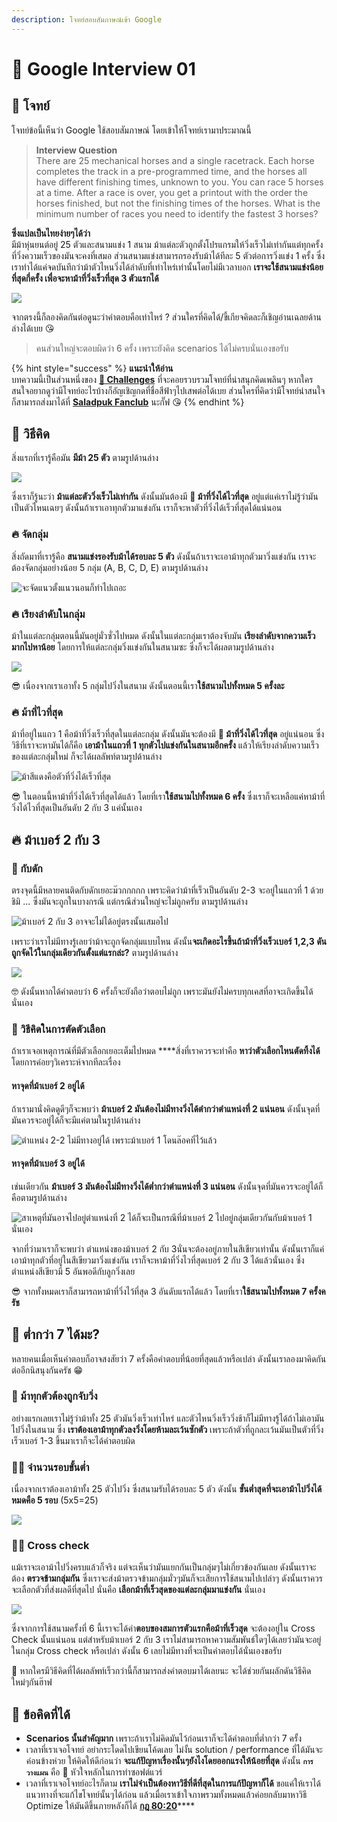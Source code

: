 ```yaml
---
description: โจทย์สอบสัมภาษณ์เข้า Google
---
```


# 🐴 Google Interview 01

## 🥳 โจทย์

โจทย์ข้อนี้เห็นว่า Google ใช้สอบสัมภาษณ์ โดยเข้าให้โจทย์เรามาประมาณนี้

> **Interview Question**  
> There are 25 mechanical horses and a single racetrack. Each horse completes the track in a pre-programmed time, and the horses all have different finishing times, unknown to you. You can race 5 horses at a time. After a race is over, you get a printout with the order the horses finished, but not the finishing times of the horses. What is the minimum number of races you need to identify the fastest 3 horses?

**ซึ่งแปลเป็นไทยง่ายๆได้ว่า**  
มีม้าหุ่นยนต์อยู่ 25 ตัวและสนามแข่ง 1 สนาม ม้าแต่ละตัวถูกตั้งโปรแกรมให้วิ่งเร็วไม่เท่ากันแต่ทุกครั้งที่วิ่งความเร็วของมันจะคงที่เสมอ ส่วนสนามแข่งสามารถรองรับม้าได้ทีละ 5 ตัวต่อการวิ่งแข่ง 1 ครั้ง ซึ่งเราทำได้แค่จดบันทึกว่าม้าตัวไหนวิ่งได้ลำดับที่เท่าไหร่เท่านั้นโดยไม่มีเวลาบอก **เราจะใช้สนามแข่งน้อยที่สุดกี่ครั้ง เพื่อจะหาม้าที่วิ่งเร็วที่สุด 3 ตัวแรกได้**

![](../../.gitbook/assets/google-interview.png)

จากตรงนี้ก็ลองคิดกันต่อดูนะว่าคำตอบคือเท่าไหร่ ? ส่วนใครที่คิดได้/ขี้เกียจคิดละก็เชิญอ่านเฉลยด้านล่างได้เบย 😘

> คนส่วนใหญ่จะตอบผิดว่า 6 ครั้ง เพราะยังคิด scenarios ได้ไม่ครบนั่นเองขอรับ

{% hint style="success" %}
**แนะนำให้อ่าน**  
บทความนี้เป็นส่วนหนึ่งของ [**🧠 Challenges**](https://www.saladpuk.com/puzzle/challenges) ที่จะคอยรวบรวมโจทย์ที่น่าสนุกคิดเพลินๆ หากใครสนใจอยากดูว่ามีโจทย์อะไรบ้างก็อัญเชิญกดที่ชื่อสีฟ้าๆไปเสพต่อได้เบย ส่วนใครที่คิดว่ามีโจทย์น่าสนใจก็สามารถส่งมาได้ที่ [**Saladpuk Fanclub**](https://www.facebook.com/mr.saladpuk) นะกั๊ฟ 😘
{% endhint %}

## 🤠 วิธีคิด

สิ่งแรกที่เรารู้คือมัน **มีม้า 25 ตัว** ตามรูปด้านล่าง

![](../../.gitbook/assets/image%20%281253%29.png)

ซึ่งเราก็รู้นะว่า **ม้าแต่ละตัววิ่งเร็วไม่เท่ากัน** ดังนั้นมันต้องมี **🐎 ม้าที่วิ่งได้ไวที่สุด** อยู่แต่แค่เราไม่รู้ว่ามันเป็นตัวไหนเฉยๆ ดังนั้นถ้าเราเอาทุกตัวมาแข่งกัน เราก็จะหาตัวที่วิ่งได้เร็วที่สุดได้แน่นอน

### 🔥 จัดกลุ่ม

สิ่งถัดมาที่เรารู้คือ **สนามแข่งรองรับม้าได้รอบละ 5 ตัว** ดังนั้นถ้าเราจะเอาม้าทุกตัวมาวิ่งแข่งกัน เราจะต้องจัดกลุ่มอย่างน้อย 5 กลุ่ม \(A, B, C, D, E\) ตามรูปด้านล่าง

![&#xE08;&#xE30;&#xE08;&#xE31;&#xE14;&#xE41;&#xE19;&#xE27;&#xE15;&#xE31;&#xE49;&#xE07;&#xE41;&#xE19;&#xE27;&#xE19;&#xE2D;&#xE19;&#xE01;&#xE47;&#xE17;&#xE33;&#xE44;&#xE1B;&#xE40;&#xE16;&#xE2D;&#xE30;](../../.gitbook/assets/image%20%281254%29.png)

### 🔥 เรียงลำดับในกลุ่ม

ม้าในแต่ละกลุ่มตอนนี้มันอยู่มั่วซั่วไปหมด ดังนั้นในแต่ละกลุ่มเราต้องจับมัน **เรียงลำดับจากความเร็วมากไปหาน้อย** โดยการให้แต่ละกลุ่มวิ่งแข่งกันในสนามซะ ซึ่งก็จะได้ผลตามรูปด้านล่าง

![](../../.gitbook/assets/image%20%281256%29.png)

😎 เนื่องจากเราเอาทั้ง 5 กลุ่มไปวิ่งในสนาม ดังนั้นตอนนี้เรา**ใช้สนามไปทั้งหมด 5 ครั้งละ**

### **🔥 ม้าที่ไวที่สุด**

ม้าที่อยู่ในแถว 1 คือม้าที่วิ่งเร็วที่สุดในแต่ละกลุ่ม ดังนั้นมันจะต้องมี **🐎 ม้าที่วิ่งได้ไวที่สุด** อยู่แน่นอน ซึ่งวิธีที่เราจะหามันได้ก็คือ **เอาม้าในแถวที่ 1 ทุกตัวไปแข่งกันในสนามอีกครั้ง** แล้วให้เรียงลำดับความเร็วของแต่ละกลุ่มใหม่ ก็จะได้ผลลัพท์ตามรูปด้านล่าง

![&#xE21;&#xE49;&#xE32;&#xE2A;&#xE35;&#xE41;&#xE14;&#xE07;&#xE04;&#xE37;&#xE2D;&#xE15;&#xE31;&#xE27;&#xE17;&#xE35;&#xE48;&#xE27;&#xE34;&#xE48;&#xE07;&#xE44;&#xE14;&#xE49;&#xE40;&#xE23;&#xE47;&#xE27;&#xE17;&#xE35;&#xE48;&#xE2A;&#xE38;&#xE14;](../../.gitbook/assets/image%20%281249%29.png)

😎 ในตอนนี้หาม้าที่วิ่งได้เร็วที่สุดได้แล้ว โดยที่เรา**ใช้สนามไปทั้งหมด 6 ครั้ง** ซึ่งเราก็จะเหลือแค่หาม้าที่วิ่งได้ไวที่สุดเป็นอันดับ 2 กับ 3 แค่นั้นเอง

## **🔥 ม้าเบอร์ 2 กับ 3**

### 👻 กับดัก

ตรงจุดนี้มีหลายคนติดกับดักเยอะม๊วกกกกก เพราะคิดว่าม้าที่เร็วเป็นอันดับ 2-3 จะอยู่ในแถวที่ 1 ด้วยชิมิ ... ซึ่งมันจะถูกในบางกรณี แต่กรณีส่วนใหญ่จะไม่ถูกครับ ตามรูปด้านล่าง

![&#xE21;&#xE49;&#xE32;&#xE40;&#xE1A;&#xE2D;&#xE23;&#xE4C; 2 &#xE01;&#xE31;&#xE1A; 3 &#xE2D;&#xE32;&#xE08;&#xE08;&#xE30;&#xE44;&#xE21;&#xE48;&#xE44;&#xE14;&#xE49;&#xE2D;&#xE22;&#xE39;&#xE48;&#xE15;&#xE23;&#xE07;&#xE19;&#xE31;&#xE49;&#xE19;&#xE40;&#xE2A;&#xE21;&#xE2D;&#xE44;&#xE1B;](../../.gitbook/assets/image%20%281251%29.png)

เพราะว่าเราไม่มีทางรู้เลยว่าม้าจะถูกจัดกลุ่มแบบไหน ดังนั้น**จะเกิดอะไรขึ้นถ้าม้าที่วิ่งเร็วเบอร์ 1,2,3 ดันถูกจัดไว้ในกลุ่มเดียวกันตั้งแต่แรกล่ะ?** ตามรูปด้านล่าง

![](../../.gitbook/assets/image%20%281255%29.png)

🤓 ดังนั้นหากได้คำตอบว่า 6 ครั้งก็จะยังถือว่าตอบไม่ถูก เพราะมันยังไม่ครบทุกเคสที่อาจะเกิดขึ้นได้นั่นเอง

### 🤠 วิธีคิดในการตัดตัวเลือก

ถ้าเราเจอเหตุการณ์ที่มีตัวเลือกเยอะเต็มไปหมด ****สิ่งที่เราควรจะทำคือ **หาว่าตัวเลือกไหนตัดทิ้งได้** โดยการค่อยๆวิเคราะห์จากทีละเรื่อง

#### หาจุดที่ม้าเบอร์ 2 อยู่ได้

ถ้าเรามานั่งคิดดูดีๆก็จะพบว่า **ม้าเบอร์ 2 มันต้องไม่มีทางวิ่งได้ตำกว่าตำแหน่งที่ 2 แน่นอน** ดังนั้นจุดที่มันควรจะอยู่ได้ก็จะมีแค่ตามในรูปด้านล่าง

![&#xE15;&#xE33;&#xE41;&#xE2B;&#xE19;&#xE48;&#xE07; 2-2 &#xE44;&#xE21;&#xE48;&#xE21;&#xE35;&#xE17;&#xE32;&#xE07;&#xE2D;&#xE22;&#xE39;&#xE48;&#xE44;&#xE14;&#xE49; &#xE40;&#xE1E;&#xE23;&#xE32;&#xE30;&#xE21;&#xE49;&#xE32;&#xE40;&#xE1A;&#xE2D;&#xE23;&#xE4C; 1 &#xE42;&#xE14;&#xE19;&#xE25;&#xE4A;&#xE2D;&#xE04;&#xE17;&#xE35;&#xE48;&#xE44;&#xE27;&#xE49;&#xE41;&#xE25;&#xE49;&#xE27;](../../.gitbook/assets/image%20%281252%29.png)

#### หาจุดที่ม้าเบอร์ 3 อยู่ได้

เช่นเดียวกัน **ม้าเบอร์ 3 มันต้องไม่มีทางวิ่งได้ต่ำกว่าตำแหน่งที่ 3 แน่นอน** ดังนั้นจุดที่มันควรจะอยู่ได้ก็คือตามรูปด้านล่าง

![&#xE2A;&#xE32;&#xE40;&#xE2B;&#xE15;&#xE38;&#xE17;&#xE35;&#xE48;&#xE21;&#xE31;&#xE19;&#xE2D;&#xE32;&#xE08;&#xE44;&#xE1B;&#xE2D;&#xE22;&#xE39;&#xE48;&#xE15;&#xE33;&#xE41;&#xE2B;&#xE19;&#xE48;&#xE07;&#xE17;&#xE35;&#xE48; 2 &#xE44;&#xE14;&#xE49;&#xE01;&#xE47;&#xE08;&#xE30;&#xE40;&#xE1B;&#xE47;&#xE19;&#xE01;&#xE23;&#xE13;&#xE35;&#xE17;&#xE35;&#xE48;&#xE21;&#xE49;&#xE32;&#xE40;&#xE1A;&#xE2D;&#xE23;&#xE4C; 2 &#xE44;&#xE1B;&#xE2D;&#xE22;&#xE39;&#xE48;&#xE01;&#xE25;&#xE38;&#xE48;&#xE21;&#xE40;&#xE14;&#xE35;&#xE22;&#xE27;&#xE01;&#xE31;&#xE19;&#xE01;&#xE31;&#xE1A;&#xE21;&#xE49;&#xE32;&#xE40;&#xE1A;&#xE2D;&#xE23;&#xE4C; 1 &#xE19;&#xE31;&#xE48;&#xE19;&#xE40;&#xE2D;&#xE07;](../../.gitbook/assets/image%20%281250%29.png)

จากที่ว่ามาเราก็จะพบว่า ตำแหน่งของม้าเบอร์ 2 กับ 3นั่นจะต้องอยู่ภายในสีเขียวเท่านั้น ดังนั้นเราก็แค่เอาม้าทุกตัวที่อยู่ในสีเขียวมาวิ่งแข่งกัน เราก็จะหาม้าที่วิ่งไวที่สุดเบอร์ 2 กับ 3 ได้แล้วนั่นเอง ซึ่งตำแหน่งสีเขียวมี 5 อันพอดีกับลูกวิ่งเลย

😎 จากทั้งหมดเราก็สามารถหาม้าที่วิ่งไว้ที่สุด 3 อันดับแรกได้แล้ว โดยที่เรา**ใช้สนามไปทั้งหมด 7 ครั้งครัช**

## **🤔 ต่ำกว่า 7 ได้มะ?**

หลายคนเมื่อเห็นคำตอบก็อาจสงสัยว่า 7 ครั้งคือคำตอบที่น้อยที่สุดแล้วหรือเปล่า ดังนั้นเราลองมาคิดกันต่ออีกนิสนุงกันครัช 😁

### 🐴 ม้าทุกตัวต้องถูกจับวิ่ง

อย่างแรกเลยเราไม่รู้ว่าม้าทั้ง 25 ตัวมันวิ่งเร็วเท่าไหร่ และตัวไหนวิ่งเร็ววิ่งช้าก็ไม่มีทางรู้ได้ถ้าไม่เอามันไปวิ่งในสนาม ซึ่ง **เราต้องเอาม้าทุกตัวลงวิ่งโดยห้ามละเว้นซักตัว** เพราะถ้าตัวที่ถูกละเว้นมันเป็นตัวที่วิ่งเร็วเบอร์ 1-3 ขึ้นมาเราก็จะได้คำตอบผิด

### 🦸‍♀️ จำนวนรอบขั้นต่ำ

เนื่องจากเราต้องเอาม้าทั้ง 25 ตัวไปวิ่ง ซึ่งสนามรับได้รอบละ 5 ตัว ดังนั้น **ขั้นต่ำสุดที่จะเอาม้าไปวิ่งได้หมดคือ 5 รอบ** \(5x5=25\)

![](../../.gitbook/assets/image%20%281257%29.png)

### 👩‍🔬 Cross check

แม้เราจะเอาม้าไปวิ่งครบแล้วก็จริง แต่จะเห็นว่ามันแยกกันเป็นกลุ่มๆไม่เกี่ยวข้องกันเลย ดังนั้นเราจะต้อง **ตรวจข้ามกลุ่มกัน** ซึ่งเราจะส่งม้าตรวจข้ามกลุ่มมั่วๆมันก็จะเสียการใช้สนามไปเปล่าๆ ดังนั้นเราควรจะเลือกตัวที่ส่งผลดีที่สุดไป นั่นคือ **เลือกม้าที่เร็วสุดของแต่ละกลุ่มมาแข่งกัน** นั่นเอง

![](../../.gitbook/assets/image%20%281258%29.png)

ซึ่งจากการใช้สนามครั้งที่ 6 นี้เราจะได้คำ**ตอบของสมการตัวแรกคือม้าที่เร็วสุด** จะต้องอยู่ใน Cross Check นั้นแน่นอน แต่สำหรับม้าเบอร์ 2 กับ 3 เราไม่สามารถหาความสัมพันธ์ใดๆได้เลยว่ามันจะอยู่ในกลุ่ม Cross check หรือเปล่า ดังนั้น 6 เลยไม่มีทางที่จะเป็นคำตอบได้นั่นเองขอรับ 

🤠 หากใครมีวิธีคิดที่ได้ผลลัพท์เร็วกว่านี้ก็สามารถส่งคำตอบมาได้เลยนะ จะได้ช่วยกันผลักดันวิธีคิดใหม่ๆกันฮ๊าฟ

## **🎯 ข้อคิดที่ได้**

* **Scenarios นั้นสำคัญมาก** เพราะถ้าเราไม่คิดมันไว้ก่อนเราก็จะได้คำตอบที่ต่ำกว่า 7 ครั้ง
* เวลาที่เราเจอโจทย์ อย่ากระโดดไปเขียนโค้ดเลย ไม่งั้น solution / performance ที่ได้มันจะค่อนข้างห่วย ให้คิดให้ดีก่อนว่า **จะแก้ปัญหาเรื่องนั้นๆยังไงโดยออกแรงให้น้อยที่สุด** ดังนั้น **`การวางแผน`** คือ 💖 หัวใจหลักในการทำซอฟต์แวร์
* เวลาที่เราเจอโจทย์อะไรก็ตาม **เราไม่จำเป็นต้องหาวิธีที่ดีที่สุดในการแก้ปัญหาก็ได้** ขอแค่ให้เราได้แนวทางที่จะแก้ไขโจทย์นั้นๆได้ก่อน แล้วเมื่อเราเข้าใจภาพรวมทั้งหมดแล้วค่อยกลับมาหาวิธี Optimize ให้มันดีขึ้นภายหลังก็ได้ [**กฎ 80:20**](https://www.saladpuk.com/v/tips/80-20)\*\*\*\*

